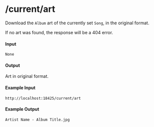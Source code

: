 # /current/art
Download the `Album` art of the currently set `Song`, in the original format.

If no art was found, the response will be a 404 error.

#### Input
`None`

#### Output
Art in original format.

#### Example Input
```http
http://localhost:18425/current/art
```

#### Example Output
```plaintext
Artist Name - Album Title.jpg
```
